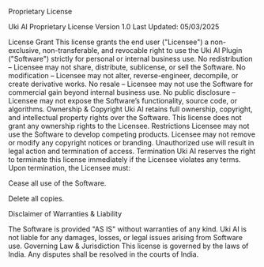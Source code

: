 Proprietary License

Uki AI Proprietary License
Version 1.0
Last Updated: 05/03/2025

License Grant
This license grants the end user ("Licensee") a non-exclusive, non-transferable, and revocable right to use the Uki AI Plugin ("Software") strictly for personal or internal business use.
No redistribution – Licensee may not share, distribute, sublicense, or sell the Software.
No modification – Licensee may not alter, reverse-engineer, decompile, or create derivative works.
No resale – Licensee may not use the Software for commercial gain beyond internal business use.
No public disclosure – Licensee may not expose the Software’s functionality, source code, or algorithms.
Ownership & Copyright
Uki AI retains full ownership, copyright, and intellectual property rights over the Software.
This license does not grant any ownership rights to the Licensee.
Restrictions
Licensee may not use the Software to develop competing products.
Licensee may not remove or modify any copyright notices or branding.
Unauthorized use will result in legal action and termination of access.
Termination
Uki AI reserves the right to terminate this license immediately if the Licensee violates any terms. Upon termination, the Licensee must:

Cease all use of the Software.

Delete all copies.

Disclaimer of Warranties & Liability

The Software is provided "AS IS" without warranties of any kind.
Uki AI is not liable for any damages, losses, or legal issues arising from Software use.
Governing Law & Jurisdiction
This license is governed by the laws of India.
Any disputes shall be resolved in the courts of India.
